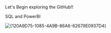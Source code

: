 Let's Begin exploring the GitHub!! 

SQL and PowerBI


![{120A9D75-1085-4A9B-86A6-62679E0937D4}](https://github.com/user-attachments/assets/d5904794-9e28-4323-8389-5f731906800e)
